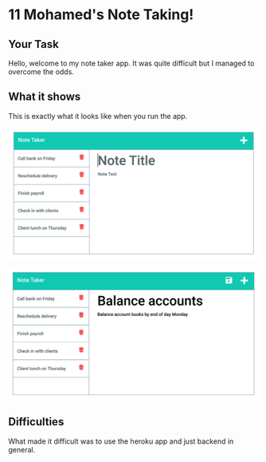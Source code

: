 # 11 Mohamed's Note Taking!

## Your Task

Hello, welcome to my note taker app. It was quite difficult but I managed to overcome the odds.


## What it shows

This is exactly what it looks like when you run the app.

![Existing notes are listed in the left-hand column with empty fields on the right-hand side for the new note’s title and text.](./Assets/11-express-homework-demo-01.png)

![Note titled “Balance accounts” reads, “Balance account books by end of day Monday,” with other notes listed on the left.](./Assets/11-express-homework-demo-02.png)


## Difficulties

What made it difficult was to use the heroku app and just backend in general.

